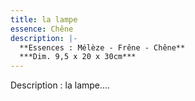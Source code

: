 ```yaml
---
title: la lampe
essence: Chêne
description: |-
  **Essences : Mélèze - Frêne - Chêne**
  ***Dim. 9,5 x 20 x 30cm***
---  
```

Description : la lampe....
